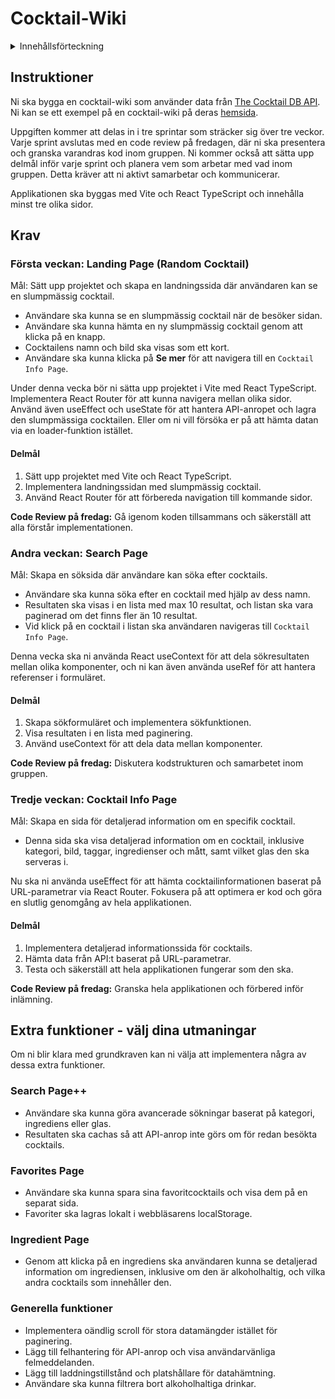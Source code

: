 # Cocktail-Wiki

<details>
  <summary>Innehållsförteckning</summary>

- [Instruktioner](#instruktioner)
- [Krav](#krav)
  - [Första veckan: Landing Page](#första-veckan-landing-page-random-cocktail)
  - [Andra veckan: Search Page](#andra-veckan-search-page)
  - [Tredje veckan: Cocktail Info Page](#tredje-veckan-cocktail-info-page)
- [Extra funktioner](#extra-funktioner---välj-dina-utmaningar)
  - [Search Page++](#search-page-1)
  - [Favorites Page](#favorites-page)
  - [Ingredient Page](#ingredient-page)
  - [Generella funktioner](#generella-funktioner)

</details>

## Instruktioner

Ni ska bygga en cocktail-wiki som använder data från [The Cocktail DB API](https://www.thecocktaildb.com/api.php). Ni kan se ett exempel på en cocktail-wiki på deras [hemsida](https://www.thecocktaildb.com/).

Uppgiften kommer att delas in i tre sprintar som sträcker sig över tre veckor. Varje sprint avslutas med en code review på fredagen, där ni ska presentera och granska varandras kod inom gruppen. Ni kommer också att sätta upp delmål inför varje sprint och planera vem som arbetar med vad inom gruppen. Detta kräver att ni aktivt samarbetar och kommunicerar.

Applikationen ska byggas med Vite och React TypeScript och innehålla minst tre olika sidor.

## Krav

### Första veckan: Landing Page (Random Cocktail)

Mål: Sätt upp projektet och skapa en landningssida där användaren kan se en slumpmässig cocktail.

- Användare ska kunna se en slumpmässig cocktail när de besöker sidan.
- Användare ska kunna hämta en ny slumpmässig cocktail genom att klicka på en knapp.
- Cocktailens namn och bild ska visas som ett kort.
- Användare ska kunna klicka på **Se mer** för att navigera till en `Cocktail Info Page`.

Under denna vecka bör ni sätta upp projektet i Vite med React TypeScript. Implementera React Router för att kunna navigera mellan olika sidor. Använd även useEffect och useState för att hantera API-anropet och lagra den slumpmässiga cocktailen. Eller om ni vill försöka er på att hämta datan via en loader-funktion istället.

#### Delmål

1. Sätt upp projektet med Vite och React TypeScript.
2. Implementera landningssidan med slumpmässig cocktail.
3. Använd React Router för att förbereda navigation till kommande sidor.

**Code Review på fredag:** Gå igenom koden tillsammans och säkerställ att alla förstår implementationen.

### Andra veckan: Search Page

Mål: Skapa en söksida där användare kan söka efter cocktails.

- Användare ska kunna söka efter en cocktail med hjälp av dess namn.
- Resultaten ska visas i en lista med max 10 resultat, och listan ska vara paginerad om det finns fler än 10 resultat.
- Vid klick på en cocktail i listan ska användaren navigeras till `Cocktail Info Page`.

Denna vecka ska ni använda React useContext för att dela sökresultaten mellan olika komponenter, och ni kan även använda useRef för att hantera referenser i formuläret.

#### Delmål

1. Skapa sökformuläret och implementera sökfunktionen.
2. Visa resultaten i en lista med paginering.
3. Använd useContext för att dela data mellan komponenter.

**Code Review på fredag:** Diskutera kodstrukturen och samarbetet inom gruppen.

### Tredje veckan: Cocktail Info Page

Mål: Skapa en sida för detaljerad information om en specifik cocktail.

- Denna sida ska visa detaljerad information om en cocktail, inklusive kategori, bild, taggar, ingredienser och mått, samt vilket glas den ska serveras i.

Nu ska ni använda useEffect för att hämta cocktailinformationen baserat på URL-parametrar via React Router. Fokusera på att optimera er kod och göra en slutlig genomgång av hela applikationen.

#### Delmål

1. Implementera detaljerad informationssida för cocktails.
2. Hämta data från API:t baserat på URL-parametrar.
3. Testa och säkerställ att hela applikationen fungerar som den ska.

**Code Review på fredag:** Granska hela applikationen och förbered inför inlämning.

## Extra funktioner - välj dina utmaningar

Om ni blir klara med grundkraven kan ni välja att implementera några av dessa extra funktioner.

### Search Page++

- Användare ska kunna göra avancerade sökningar baserat på kategori, ingrediens eller glas.
- Resultaten ska cachas så att API-anrop inte görs om för redan besökta cocktails.

### Favorites Page

- Användare ska kunna spara sina favoritcocktails och visa dem på en separat sida.
- Favoriter ska lagras lokalt i webbläsarens localStorage.

### Ingredient Page

- Genom att klicka på en ingrediens ska användaren kunna se detaljerad information om ingrediensen, inklusive om den är alkoholhaltig, och vilka andra cocktails som innehåller den.

### Generella funktioner

- Implementera oändlig scroll för stora datamängder istället för paginering.
- Lägg till felhantering för API-anrop och visa användarvänliga felmeddelanden.
- Lägg till laddningstillstånd och platshållare för datahämtning.
- Användare ska kunna filtrera bort alkoholhaltiga drinkar.
